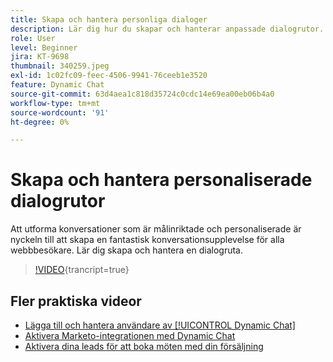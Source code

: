```yaml
---
title: Skapa och hantera personliga dialoger
description: Lär dig hur du skapar och hanterar anpassade dialogrutor. Att utforma riktade och personaliserade konversationer är nyckeln till att skapa en fantastisk konversationsupplevelse för alla webbbesökare.
role: User
level: Beginner
jira: KT-9698
thumbnail: 340259.jpeg
exl-id: 1c02fc09-feec-4506-9941-76ceeb1e3520
feature: Dynamic Chat
source-git-commit: 63d4aea1c818d35724c0cdc14e69ea00eb06b4a0
workflow-type: tm+mt
source-wordcount: '91'
ht-degree: 0%

---
```


# Skapa och hantera personaliserade dialogrutor

Att utforma konversationer som är målinriktade och personaliserade är nyckeln till att skapa en fantastisk konversationsupplevelse för alla webbbesökare. Lär dig skapa och hantera en dialogruta.

>[!VIDEO](https://video.tv.adobe.com/v/340259/?quality=12&learn=on){trancript=true}

## Fler praktiska videor

* [Lägga till och hantera användare av [!UICONTROL Dynamic Chat]](user-management.md)
* [Aktivera Marketo-integrationen med Dynamic Chat](marketo-integration.md)
* [Aktivera dina leads för att boka möten med din försäljning](meeting-booking.md)
